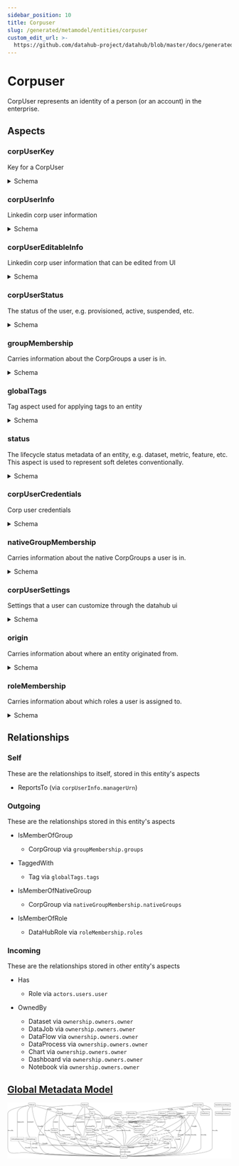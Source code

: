 ```yaml
---
sidebar_position: 10
title: Corpuser
slug: /generated/metamodel/entities/corpuser
custom_edit_url: >-
  https://github.com/datahub-project/datahub/blob/master/docs/generated/metamodel/entities/corpuser.md
---
```


# Corpuser

CorpUser represents an identity of a person (or an account) in the enterprise.

## Aspects

### corpUserKey

Key for a CorpUser

<details>
<summary>Schema</summary>

```javascript
{
  "type": "record",
  "Aspect": {
    "name": "corpUserKey"
  },
  "name": "CorpUserKey",
  "namespace": "com.linkedin.metadata.key",
  "fields": [
    {
      "Searchable": {
        "boostScore": 2.0,
        "enableAutocomplete": true,
        "fieldName": "ldap",
        "fieldType": "TEXT_PARTIAL"
      },
      "type": "string",
      "name": "username",
      "doc": "The name of the AD/LDAP user."
    }
  ],
  "doc": "Key for a CorpUser"
}
```

</details>

### corpUserInfo

Linkedin corp user information

<details>
<summary>Schema</summary>

```javascript
{
  "type": "record",
  "Aspect": {
    "EntityUrns": [
      "com.linkedin.common.CorpuserUrn"
    ],
    "name": "corpUserInfo"
  },
  "name": "CorpUserInfo",
  "namespace": "com.linkedin.identity",
  "fields": [
    {
      "Searchable": {
        "/*": {
          "queryByDefault": true
        }
      },
      "type": {
        "type": "map",
        "values": "string"
      },
      "name": "customProperties",
      "default": {},
      "doc": "Custom property bag."
    },
    {
      "Searchable": {
        "fieldType": "BOOLEAN",
        "weightsPerFieldValue": {
          "true": 2.0
        }
      },
      "type": "boolean",
      "name": "active",
      "doc": "Deprecated! Use CorpUserStatus instead. Whether the corpUser is active, ref: https://iwww.corp.linkedin.com/wiki/cf/display/GTSD/Accessing+Active+Directory+via+LDAP+tools"
    },
    {
      "Searchable": {
        "boostScore": 10.0,
        "enableAutocomplete": true,
        "fieldType": "TEXT_PARTIAL",
        "queryByDefault": true
      },
      "type": [
        "null",
        "string"
      ],
      "name": "displayName",
      "default": null,
      "doc": "displayName of this user ,  e.g.  Hang Zhang(DataHQ)"
    },
    {
      "Searchable": {
        "fieldType": "KEYWORD",
        "queryByDefault": true
      },
      "type": [
        "null",
        "string"
      ],
      "name": "email",
      "default": null,
      "doc": "email address of this user"
    },
    {
      "Searchable": {
        "fieldType": "KEYWORD",
        "queryByDefault": true
      },
      "type": [
        "null",
        "string"
      ],
      "name": "title",
      "default": null,
      "doc": "title of this user"
    },
    {
      "Relationship": {
        "entityTypes": [
          "corpuser"
        ],
        "name": "ReportsTo"
      },
      "Searchable": {
        "fieldName": "managerLdap",
        "fieldType": "URN",
        "queryByDefault": true
      },
      "java": {
        "class": "com.linkedin.common.urn.CorpuserUrn"
      },
      "type": [
        "null",
        "string"
      ],
      "name": "managerUrn",
      "default": null,
      "doc": "direct manager of this user"
    },
    {
      "type": [
        "null",
        "long"
      ],
      "name": "departmentId",
      "default": null,
      "doc": "department id this user belong to"
    },
    {
      "type": [
        "null",
        "string"
      ],
      "name": "departmentName",
      "default": null,
      "doc": "department name this user belong to"
    },
    {
      "type": [
        "null",
        "string"
      ],
      "name": "firstName",
      "default": null,
      "doc": "first name of this user"
    },
    {
      "type": [
        "null",
        "string"
      ],
      "name": "lastName",
      "default": null,
      "doc": "last name of this user"
    },
    {
      "Searchable": {
        "boostScore": 10.0,
        "enableAutocomplete": true,
        "fieldType": "TEXT_PARTIAL",
        "queryByDefault": true
      },
      "type": [
        "null",
        "string"
      ],
      "name": "fullName",
      "default": null,
      "doc": "Common name of this user, format is firstName + lastName (split by a whitespace)"
    },
    {
      "type": [
        "null",
        "string"
      ],
      "name": "countryCode",
      "default": null,
      "doc": "two uppercase letters country code. e.g.  US"
    }
  ],
  "doc": "Linkedin corp user information"
}
```

</details>

### corpUserEditableInfo

Linkedin corp user information that can be edited from UI

<details>
<summary>Schema</summary>

```javascript
{
  "type": "record",
  "Aspect": {
    "EntityUrns": [
      "com.linkedin.common.CorpuserUrn"
    ],
    "name": "corpUserEditableInfo"
  },
  "name": "CorpUserEditableInfo",
  "namespace": "com.linkedin.identity",
  "fields": [
    {
      "type": [
        "null",
        "string"
      ],
      "name": "aboutMe",
      "default": null,
      "doc": "About me section of the user"
    },
    {
      "Searchable": {
        "/*": {
          "fieldType": "TEXT"
        }
      },
      "type": {
        "type": "array",
        "items": "string"
      },
      "name": "teams",
      "default": [],
      "doc": "Teams that the user belongs to e.g. Metadata"
    },
    {
      "Searchable": {
        "/*": {
          "fieldType": "TEXT"
        }
      },
      "type": {
        "type": "array",
        "items": "string"
      },
      "name": "skills",
      "default": [],
      "doc": "Skills that the user possesses e.g. Machine Learning"
    },
    {
      "java": {
        "class": "com.linkedin.common.url.Url",
        "coercerClass": "com.linkedin.common.url.UrlCoercer"
      },
      "type": "string",
      "name": "pictureLink",
      "default": "https://raw.githubusercontent.com/datahub-project/datahub/master/datahub-web-react/src/images/default_avatar.png",
      "doc": "A URL which points to a picture which user wants to set as a profile photo"
    },
    {
      "Searchable": {
        "boostScore": 10.0,
        "fieldType": "TEXT_PARTIAL",
        "queryByDefault": true
      },
      "type": [
        "null",
        "string"
      ],
      "name": "displayName",
      "default": null,
      "doc": "DataHub-native display name"
    },
    {
      "type": [
        "null",
        "string"
      ],
      "name": "title",
      "default": null,
      "doc": "DataHub-native Title, e.g. 'Software Engineer'"
    },
    {
      "type": [
        "null",
        "string"
      ],
      "name": "slack",
      "default": null,
      "doc": "Slack handle for the user"
    },
    {
      "type": [
        "null",
        "string"
      ],
      "name": "phone",
      "default": null,
      "doc": "Phone number to contact the user"
    },
    {
      "type": [
        "null",
        "string"
      ],
      "name": "email",
      "default": null,
      "doc": "Email address to contact the user"
    }
  ],
  "doc": "Linkedin corp user information that can be edited from UI"
}
```

</details>

### corpUserStatus

The status of the user, e.g. provisioned, active, suspended, etc.

<details>
<summary>Schema</summary>

```javascript
{
  "type": "record",
  "Aspect": {
    "name": "corpUserStatus"
  },
  "name": "CorpUserStatus",
  "namespace": "com.linkedin.identity",
  "fields": [
    {
      "Searchable": {
        "fieldType": "KEYWORD"
      },
      "type": "string",
      "name": "status",
      "doc": "Status of the user, e.g. PROVISIONED / ACTIVE / SUSPENDED"
    },
    {
      "type": {
        "type": "record",
        "name": "AuditStamp",
        "namespace": "com.linkedin.common",
        "fields": [
          {
            "type": "long",
            "name": "time",
            "doc": "When did the resource/association/sub-resource move into the specific lifecycle stage represented by this AuditEvent."
          },
          {
            "java": {
              "class": "com.linkedin.common.urn.Urn"
            },
            "type": "string",
            "name": "actor",
            "doc": "The entity (e.g. a member URN) which will be credited for moving the resource/association/sub-resource into the specific lifecycle stage. It is also the one used to authorize the change."
          },
          {
            "java": {
              "class": "com.linkedin.common.urn.Urn"
            },
            "type": [
              "null",
              "string"
            ],
            "name": "impersonator",
            "default": null,
            "doc": "The entity (e.g. a service URN) which performs the change on behalf of the Actor and must be authorized to act as the Actor."
          },
          {
            "type": [
              "null",
              "string"
            ],
            "name": "message",
            "default": null,
            "doc": "Additional context around how DataHub was informed of the particular change. For example: was the change created by an automated process, or manually."
          }
        ],
        "doc": "Data captured on a resource/association/sub-resource level giving insight into when that resource/association/sub-resource moved into a particular lifecycle stage, and who acted to move it into that specific lifecycle stage."
      },
      "name": "lastModified",
      "doc": "Audit stamp containing who last modified the status and when."
    }
  ],
  "doc": "The status of the user, e.g. provisioned, active, suspended, etc."
}
```

</details>

### groupMembership

Carries information about the CorpGroups a user is in.

<details>
<summary>Schema</summary>

```javascript
{
  "type": "record",
  "Aspect": {
    "name": "groupMembership"
  },
  "name": "GroupMembership",
  "namespace": "com.linkedin.identity",
  "fields": [
    {
      "Relationship": {
        "/*": {
          "entityTypes": [
            "corpGroup"
          ],
          "name": "IsMemberOfGroup"
        }
      },
      "type": {
        "type": "array",
        "items": "string"
      },
      "name": "groups"
    }
  ],
  "doc": "Carries information about the CorpGroups a user is in."
}
```

</details>

### globalTags

Tag aspect used for applying tags to an entity

<details>
<summary>Schema</summary>

```javascript
{
  "type": "record",
  "Aspect": {
    "name": "globalTags"
  },
  "name": "GlobalTags",
  "namespace": "com.linkedin.common",
  "fields": [
    {
      "Relationship": {
        "/*/tag": {
          "entityTypes": [
            "tag"
          ],
          "name": "TaggedWith"
        }
      },
      "Searchable": {
        "/*/tag": {
          "addToFilters": true,
          "boostScore": 0.5,
          "fieldName": "tags",
          "fieldType": "URN",
          "filterNameOverride": "Tag",
          "hasValuesFieldName": "hasTags",
          "queryByDefault": true
        }
      },
      "type": {
        "type": "array",
        "items": {
          "type": "record",
          "name": "TagAssociation",
          "namespace": "com.linkedin.common",
          "fields": [
            {
              "java": {
                "class": "com.linkedin.common.urn.TagUrn"
              },
              "type": "string",
              "name": "tag",
              "doc": "Urn of the applied tag"
            },
            {
              "type": [
                "null",
                "string"
              ],
              "name": "context",
              "default": null,
              "doc": "Additional context about the association"
            }
          ],
          "doc": "Properties of an applied tag. For now, just an Urn. In the future we can extend this with other properties, e.g.\npropagation parameters."
        }
      },
      "name": "tags",
      "doc": "Tags associated with a given entity"
    }
  ],
  "doc": "Tag aspect used for applying tags to an entity"
}
```

</details>

### status

The lifecycle status metadata of an entity, e.g. dataset, metric, feature, etc.
This aspect is used to represent soft deletes conventionally.

<details>
<summary>Schema</summary>

```javascript
{
  "type": "record",
  "Aspect": {
    "name": "status"
  },
  "name": "Status",
  "namespace": "com.linkedin.common",
  "fields": [
    {
      "Searchable": {
        "fieldType": "BOOLEAN"
      },
      "type": "boolean",
      "name": "removed",
      "default": false,
      "doc": "Whether the entity has been removed (soft-deleted)."
    }
  ],
  "doc": "The lifecycle status metadata of an entity, e.g. dataset, metric, feature, etc.\nThis aspect is used to represent soft deletes conventionally."
}
```

</details>

### corpUserCredentials

Corp user credentials

<details>
<summary>Schema</summary>

```javascript
{
  "type": "record",
  "Aspect": {
    "EntityUrns": [
      "com.linkedin.common.CorpuserUrn"
    ],
    "name": "corpUserCredentials"
  },
  "name": "CorpUserCredentials",
  "namespace": "com.linkedin.identity",
  "fields": [
    {
      "type": "string",
      "name": "salt",
      "doc": "Salt used to hash password"
    },
    {
      "type": "string",
      "name": "hashedPassword",
      "doc": "Hashed password generated by concatenating salt and password, then hashing"
    },
    {
      "type": [
        "null",
        "string"
      ],
      "name": "passwordResetToken",
      "default": null,
      "doc": "Optional token needed to reset a user's password. Can only be set by the admin."
    },
    {
      "type": [
        "null",
        "long"
      ],
      "name": "passwordResetTokenExpirationTimeMillis",
      "default": null,
      "doc": "When the password reset token expires."
    }
  ],
  "doc": "Corp user credentials"
}
```

</details>

### nativeGroupMembership

Carries information about the native CorpGroups a user is in.

<details>
<summary>Schema</summary>

```javascript
{
  "type": "record",
  "Aspect": {
    "name": "nativeGroupMembership"
  },
  "name": "NativeGroupMembership",
  "namespace": "com.linkedin.identity",
  "fields": [
    {
      "Relationship": {
        "/*": {
          "entityTypes": [
            "corpGroup"
          ],
          "name": "IsMemberOfNativeGroup"
        }
      },
      "type": {
        "type": "array",
        "items": "string"
      },
      "name": "nativeGroups"
    }
  ],
  "doc": "Carries information about the native CorpGroups a user is in."
}
```

</details>

### corpUserSettings

Settings that a user can customize through the datahub ui

<details>
<summary>Schema</summary>

```javascript
{
  "type": "record",
  "Aspect": {
    "name": "corpUserSettings"
  },
  "name": "CorpUserSettings",
  "namespace": "com.linkedin.identity",
  "fields": [
    {
      "type": {
        "type": "record",
        "name": "CorpUserAppearanceSettings",
        "namespace": "com.linkedin.identity",
        "fields": [
          {
            "type": [
              "null",
              "boolean"
            ],
            "name": "showSimplifiedHomepage",
            "default": null,
            "doc": "Flag whether the user should see a homepage with only datasets, charts and dashboards. Intended for users\nwho have less operational use cases for the datahub tool."
          }
        ],
        "doc": "Settings for a user around the appearance of their DataHub UI"
      },
      "name": "appearance",
      "doc": "Settings for a user around the appearance of their DataHub U"
    },
    {
      "type": [
        "null",
        {
          "type": "record",
          "name": "CorpUserViewsSettings",
          "namespace": "com.linkedin.identity",
          "fields": [
            {
              "java": {
                "class": "com.linkedin.common.urn.Urn"
              },
              "type": [
                "null",
                "string"
              ],
              "name": "defaultView",
              "default": null,
              "doc": "The default View which is selected for the user.\nIf none is chosen, then this value will be left blank."
            }
          ],
          "doc": "Settings related to the 'Views' feature."
        }
      ],
      "name": "views",
      "default": null,
      "doc": "User preferences for the Views feature."
    }
  ],
  "doc": "Settings that a user can customize through the datahub ui"
}
```

</details>

### origin

Carries information about where an entity originated from.

<details>
<summary>Schema</summary>

```javascript
{
  "type": "record",
  "Aspect": {
    "name": "origin"
  },
  "name": "Origin",
  "namespace": "com.linkedin.common",
  "fields": [
    {
      "type": {
        "type": "enum",
        "symbolDocs": {
          "EXTERNAL": "The entity is external to DataHub.",
          "NATIVE": "The entity is native to DataHub."
        },
        "name": "OriginType",
        "namespace": "com.linkedin.common",
        "symbols": [
          "NATIVE",
          "EXTERNAL"
        ],
        "doc": "Enum to define where an entity originated from."
      },
      "name": "type",
      "doc": "Where an entity originated from. Either NATIVE or EXTERNAL."
    },
    {
      "type": [
        "null",
        "string"
      ],
      "name": "externalType",
      "default": null,
      "doc": "Only populated if type is EXTERNAL. The externalType of the entity, such as the name of the identity provider."
    }
  ],
  "doc": "Carries information about where an entity originated from."
}
```

</details>

### roleMembership

Carries information about which roles a user is assigned to.

<details>
<summary>Schema</summary>

```javascript
{
  "type": "record",
  "Aspect": {
    "name": "roleMembership"
  },
  "name": "RoleMembership",
  "namespace": "com.linkedin.identity",
  "fields": [
    {
      "Relationship": {
        "/*": {
          "entityTypes": [
            "dataHubRole"
          ],
          "name": "IsMemberOfRole"
        }
      },
      "type": {
        "type": "array",
        "items": "string"
      },
      "name": "roles"
    }
  ],
  "doc": "Carries information about which roles a user is assigned to."
}
```

</details>

## Relationships

### Self

These are the relationships to itself, stored in this entity's aspects

- ReportsTo (via `corpUserInfo.managerUrn`)

### Outgoing

These are the relationships stored in this entity's aspects

- IsMemberOfGroup

  - CorpGroup via `groupMembership.groups`

- TaggedWith

  - Tag via `globalTags.tags`

- IsMemberOfNativeGroup

  - CorpGroup via `nativeGroupMembership.nativeGroups`

- IsMemberOfRole

  - DataHubRole via `roleMembership.roles`

### Incoming

These are the relationships stored in other entity's aspects

- Has

  - Role via `actors.users.user`

- OwnedBy

  - Dataset via `ownership.owners.owner`
  - DataJob via `ownership.owners.owner`
  - DataFlow via `ownership.owners.owner`
  - DataProcess via `ownership.owners.owner`
  - Chart via `ownership.owners.owner`
  - Dashboard via `ownership.owners.owner`
  - Notebook via `ownership.owners.owner`

## [Global Metadata Model](https://raw.githubusercontent.com/datahub-project/static-assets/main//imgs/datahub-metadata-model.png)

![Global Graph](https://raw.githubusercontent.com/datahub-project/static-assets/main//imgs/datahub-metadata-model.png)
